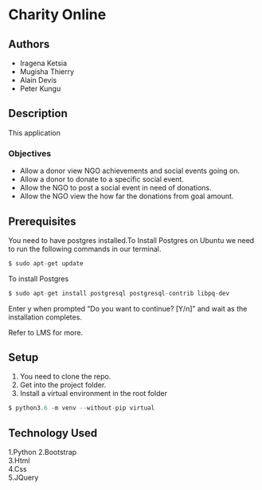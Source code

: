 # Charity Online

## Authors  
 * Iragena Ketsia
 * Mugisha Thierry
 * Alain Devis
 * Peter Kungu

## Description 
This application

### Objectives

* Allow a donor view NGO achievements and social events going on.
* Allow a donor to donate to a specific social event.
* Allow the NGO to post a social event in need of donations.
* Allow the NGO view the how far the donations from goal amount.


## Prerequisites
 You need to have postgres installed.To Install Postgres on Ubuntu we need to run the following commands in our terminal.
 ```python
$ sudo apt-get update
```
 To install Postgres
  ```python
$ sudo apt-get install postgresql postgresql-contrib libpq-dev
```
Enter y when prompted “Do you want to continue? [Y/n]” and wait as the installation completes.

Refer to LMS for more.

## Setup
1. You need to clone the repo.
2. Get into the project folder.
3. Install a virtual environment in the root folder

```python
$ python3.6 -m venv --without-pip virtual

```

## Technology Used  

1.Python
2.Bootstrap  
3.Html  
4.Css  
5.JQuery
